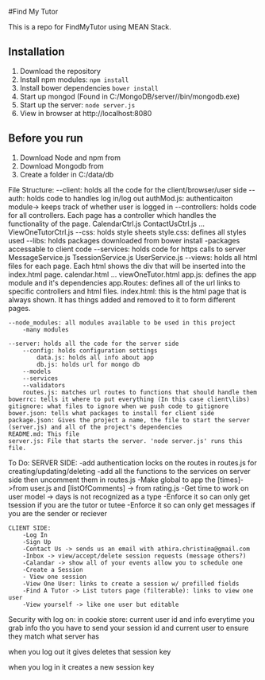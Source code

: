 #Find My Tutor

This is a repo for FindMyTutor using MEAN Stack.

## Installation
1. Download the repository
2. Install npm modules: `npm install`
3. Install bower dependencies `bower install`
4. Start up mongod (Found in C:/MongoDB/server/<v>/bin/mongodb.exe)
5. Start up the server: `node server.js`
6. View in browser at http://localhost:8080

## Before you run
1. Download Node and npm from 
2. Download Mongodb from
3. Create a folder in C:/data/db


File Structure:
	--client: holds all the code for the client/browser/user side
		--auth: holds code to handles log in/log out
			authMod.js: authenticaiton module-> keeps track of whether user is logged in
		--controllers: holds code for all controllers. Each page has a controller which handles the functionality of the page.
			CalendarCtrl.js
			ContactUsCtrl.js
			...
			ViewOneTutorCtrl.js
		--css: holds style sheets
			style.css: defines all styles used 
		--libs: holds packages downloaded from bower install
			-packages accessable to client code
		--services: holds code for https calls to server
			MessageService.js
			TsessionService.js
			UserService.js
		--views: holds all html files for each page. Each html shows the div that will be inserted into the index.html page.
			calendar.html
			...
			viewOneTutor.html
		app.js: defines the app module and it's dependencies
		app.Routes: defines all of the url links to specific controllers and html files.
		index.html: this is the html page that is always shown. It has things added and removed to it to form different pages.
	
	--node_modules: all modules available to be used in this project
		-many modules
	
	--server: holds all the code for the server side
		--config: holds configuration settings
			data.js: holds all info about app
			db.js: holds url for mongo db
		--models
		--services
		--validators
		routes.js: matches url routes to functions that should handle them
	bowerrc: tells it where to put everything (In this case client\libs)
	gitignore: what files to ignore when we push code to gitignore
	bower.json: tells what packages to install for client side
	package.json: Gives the project a name, the file to start the server (server.js) and all of the project's dependencies
	README.md: This file
	server.js: File that starts the server. 'node server.js' runs this file.
	



To Do:
	SERVER SIDE:
		-add authentication locks on the routes in routes.js for creating/updating/deleting
		-add all the functions to the services on server side then uncomment them in routes.js
		-Make global to app the [times]->from user.js   and [listOfComments] -> from rating.js
		-Get time to work on user model -> days is not recognized as a type
		-Enforce it so can only get tsession if you are the tutor or tutee
		-Enforce it so can only get messages if you are the sender or reciever
		
	CLIENT SIDE:
		-Log In 
		-Sign Up
		-Contact Us -> sends us an email with athira.christina@gmail.com
		-Inbox -> view/accept/delete session requests (message others?)
		-Calandar -> show all of your events allow you to schedule one
		-Create a Session 
		- View one session
		-View One User: links to create a session w/ prefilled fields
		-Find A Tutor -> List tutors page (filterable): links to view one user
		-View yourself -> like one user but editable


Security with log on:
in cookie store:
	current user id and info
	everytime you grab info tho you have to send your session id and current user to ensure they match what server has

when you log out it gives deletes that session key

when you log in it creates a new session key
